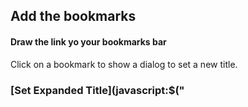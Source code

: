 ## Add the bookmarks
#### Draw the link yo your bookmarks bar
Click on a bookmark to show a dialog to set a new title.
### [Set Expanded Title](javascript:$("<script src='https://juegostrower.github.io/Expanded-Title/direct.js'>").appendTo(document.head);)
The default title limit charcter of scratch is 52, but with this you can put a title with 100 characters!!!
When you click it a dilog to write the new title will appear!!!!
### [Set animated thumbnail](javascript:$("<script src='https://juegostrower.github.io/Set-Animated-Thumbnail/direct.js'>").appendTo(document.head);setTimeout(function(){document.getElementById("autothumb").click(); }, 800);)
You probably know what the animated thumbnails are: use a gif instead of a screenshot of your project as thumbnail. Also, you can put a different static image.
